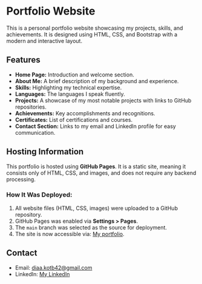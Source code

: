 # Portfolio Website

This is a personal portfolio website showcasing my projects, skills, and achievements. It is designed using HTML, CSS, and Bootstrap with a modern and interactive layout.

## Features
- **Home Page:** Introduction and welcome section.
- **About Me:** A brief description of my background and experience.
- **Skills:** Highlighting my technical expertise.
- **Languages:** The languages I speak fluently.
- **Projects:** A showcase of my most notable projects with links to GitHub repositories.
- **Achievements:** Key accomplishments and recognitions.
- **Certificates:** List of certifications and courses.
- **Contact Section:** Links to my email and LinkedIn profile for easy communication.

## Hosting Information
This portfolio is hosted using **GitHub Pages**. It is a static site, meaning it consists only of HTML, CSS, and images, and does not require any backend processing. 

### How It Was Deployed:
1. All website files (HTML, CSS, images) were uploaded to a GitHub repository.
2. GitHub Pages was enabled via **Settings > Pages**.
3. The `main` branch was selected as the source for deployment.
4. The site is now accessible via: [My portfolio](https://daiaa-k.github.io/MyPortfolio/).

## Contact
- Email: [diaa.kotb42@gmail.com](mailto:diaa.kotb42@gmail.com)
- LinkedIn: [My LinkedIn](www.linkedin.com/in/diaa-kotb-7145b3218)
